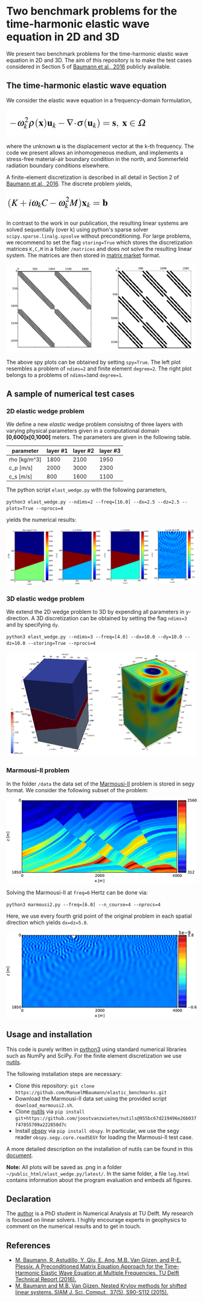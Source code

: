 # Two benchmark problems for the time-harmonic elastic wave equation in 2D and 3D

We present two benchmark problems for the time-harmonic elastic wave equation in 2D and 3D. The aim of this repository is to make the test cases considered in Section 5 of [Baumann et al., 2016](http://www.ewi.tudelft.nl/en/the-faculty/departments/applied-mathematics/reports/) publicly available.   

## The time-harmonic elastic wave equation

We consider the elastic wave equation in a frequency-domain formulation,

![elastic wave eqn](/figs/main_eqn.jpg)

where the unknown **u** is the displacement vector at the k-th frequency. The code we present allows an inhomogeneous medium, and implements a stress-free material-air boundary condition in the north, and Sommerfeld radiation boundary conditions elsewhere.

A finite-element discretization is described in all detail in Section 2 of [Baumann et al., 2016](http://www.ewi.tudelft.nl/en/the-faculty/departments/applied-mathematics/reports/). The discrete problem yields,

![Alt text](/figs/discr_eqn.jpg)

In contrast to the work in our publication, the resulting linear systems are solved sequentially (over k) using python's sparse solver `scipy.sparse.linalg.spsolve` without preconditioning. For large problems, we recommend to set the flag `storing=True` which stores the discretization matrices `K,C,M` in a folder `/matrices` and does *not* solve the resulting linear system. The matrices are then stored in [matrix market](http://math.nist.gov/MatrixMarket/) format.

![Alt text](/figs/spy_plot.png)

The above spy plots can be obtained by setting `spy=True`. The left plot resembles a problem of `ndims=2` and finite element `degree=2`. The right plot belongs to a problems of `ndims=3`and `degree=1`. 

## A sample of numerical test cases

### 2D elastic wedge problem
We define a new *elastic* wedge problem consisitng of three layers with varying physical parameters given in a computational domain **[0,600]x[0,1000]** meters. The parameters are given in the following table.

|parameter    | layer #1 | layer #2 | layer #3 | 
|-------------|----------|----------|----------|
|rho [kg/m^3] | 1800     | 2100     | 1950     |
|c_p [m/s]    | 2000     | 3000     | 2300     |
|c_s [m/s]    | 800      | 1600     | 1100     |

The python script `elast_wedge.py` with the following parameters,

`python3 elast_wedge.py --ndims=2 --freq=[16.0] --dx=2.5 --dz=2.5 --plots=True --nprocs=4`

yields the numerical results:

![Alt text](/figs/wedge_2d_plots.png)

### 3D elastic wedge problem
We extend the 2D wedge problem to 3D by expending all parameters in y-direction. A 3D discretization can be obtained by setting the flag `ndims=3` and by specifying `dy`.

`python3 elast_wedge.py --ndims=3 --freq=[4.0] --dx=10.0 --dy=10.0 --dz=10.0 --storing=True --nprocs=4`

![Alt text](/figs/wedge_3d_plots.png)

### Marmousi-II problem
In the folder `/data` the data set of the [Marmousi-II](https://www.google.nl/url?sa=t&rct=j&q=&esrc=s&source=web&cd=4&ved=0ahUKEwiw2OqZlofOAhUUM8AKHdzNAcoQFggvMAM&url=http%3A%2F%2Fmcee.ou.edu%2Faaspi%2Fpublications%2F2006%2Fmartin_etal_TLE2006.pdf&usg=AFQjCNFIhgpermjt0pQo7m51uuHtnWrqIg&sig2=hQNDPOGvwUyhq85xi0nH_g&cad=rja) problem is stored in segy format. We consider the following subset of the problem:

![Alt text](/figs/marm2_cs.png)

Solving the Marmousi-II at `freq=6` Hertz can be done via:

`python3 marmousi2.py --freq=[6.0] --n_course=4 --nprocs=4`

Here, we use every fourth grid point of the original problem in each spatial direction which yields `dx=dz=5.0`.

![Alt text](/figs/marm2_f6.png)

## Usage and installation

This code is purely written in [python3](https://www.python.org/download/releases/3.0/) using standard numerical libraries such as NumPy and SciPy. For the finite element discretization we use [nutils](http://www.nutils.org/).

The following installation steps are necessary:

* Clone this repository: `git clone https://github.com/ManuelMBaumann/elastic_benchmarks.git`
* Download the Marmousi-II data set using the provided script `download_marmousi2.sh`.
* Clone [nutils](http://www.nutils.org/) via `pip install git+https://github.com/joostvanzwieten/nutils@955bc67d219496e26b037f47855709a222850d7c`
* Install [obspy](https://github.com/obspy/obspy/wiki) via `pip install obspy`. In particular, we use the segy reader `obspy.segy.core.readSEGY` for loading the Marmousi-II test case.

A more detailed description on the installation of nutils can be found in this [document](http://joostvanzwieten.github.io/nutils-by-example/).

**Note:** All plots will be saved as .png in a folder `~/public_html/elast_wedge.py/latest/`. In the same folder, a file `log.html` contains information about the program evaluation and embeds all figures.

## Declaration

The [author](http://www.manuelbaumann.de) is a PhD student in Numerical Analysis at TU Delft. My research is focused on linear solvers. I highly encourage experts in geophysics to comment on the numerical results and to get in touch.

## References

* [M. Baumann, R. Astudillo, Y. Qiu, E. Ang, M.B. Van Gijzen, and R-E. Plessix. A Preconditioned Matrix Equation Approach for the Time-Harmonic Elastic Wave Equation at Multiple Frequencies. TU Delft Technical Report (2016).](http://www.ewi.tudelft.nl/en/the-faculty/departments/applied-mathematics/reports/)
* [M. Baumann and M.B. Van Gijzen. Nested Krylov methods for shifted linear systems. SIAM J. Sci. Comput., 37(5), S90-S112 (2015).](http://epubs.siam.org/doi/abs/10.1137/140979927)